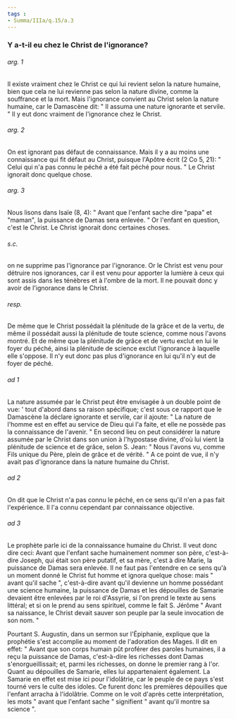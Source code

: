 ```yaml
---
tags : 
- Summa/IIIa/q.15/a.3
---
```


### Y a-t-il eu chez le Christ de l'ignorance?

###### arg. 1
Il existe vraiment chez le Christ ce qui lui revient selon la nature humaine, bien que cela ne lui revienne pas selon la nature divine, comme la souffrance et la mort. Mais l'ignorance convient au Christ selon la nature humaine, car le Damascène dit: " Il assuma une nature ignorante et servile. " Il y eut donc vraiment de l'ignorance chez le Christ. 

###### arg. 2
On est ignorant pas défaut de connaissance. Mais il y a au moins une connaissance qui fit défaut au Christ, puisque l'Apôtre écrit (2 Co 5, 21): " Celui qui n'a pas connu le péché a été fait péché pour nous. " Le Christ ignorait donc quelque chose. 

###### arg. 3
Nous lisons dans Isaïe (8, 4): " Avant que l'enfant sache dire "papa" et "maman", la puissance de Damas sera enlevée. " Or l'enfant en question, c'est le Christ. Le Christ ignorait donc certaines choses. 

###### s.c.
on ne supprime pas l'ignorance par l'ignorance. Or le Christ est venu pour détruire nos ignorances, car il est venu pour apporter la lumière à ceux qui sont assis dans les ténèbres et à l'ombre de la mort. Il ne pouvait donc y avoir de l'ignorance dans le Christ. 

###### resp.
De même que le Christ possédait la plénitude de la grâce et de la vertu, de même il possédait aussi la plénitude de toute science, comme nous l'avons montré. Et de même que la plénitude de grâce et de vertu exclut en lui le foyer du péché, ainsi la plénitude de science exclut l'ignorance à laquelle elle s'oppose. Il n'y eut donc pas plus d'ignorance en lui qu'il n'y eut de foyer de péché. 

###### ad 1
La nature assumée par le Christ peut être envisagée à un double point de vue: ' tout d'abord dans sa raison spécifique; c'est sous ce rapport que le Damascène la déclare ignorante et servile, car il ajoute: " La nature de l'homme est en effet au service de Dieu qui l'a faite, et elle ne possède pas la connaissance de l'avenir. " En second lieu on peut considérer la nature assumée par le Christ dans son union à l'hypostase divine, d'où lui vient la plénitude de science et de grâce, selon S. Jean: " Nous l'avons vu, comme Fils unique du Père, plein de grâce et de vérité. " A ce point de vue, il n'y avait pas d'ignorance dans la nature humaine du Christ. 

###### ad 2
On dit que le Christ n'a pas connu le péché, en ce sens qu'il n'en a pas fait l'expérience. Il l'a connu cependant par connaissance objective. 

###### ad 3
Le prophète parle ici de la connaissance humaine du Christ. Il veut donc dire ceci: Avant que l'enfant sache humainement nommer son père, c'est-à-dire Joseph, qui était son père putatif, et sa mère, c'est à dire Marie, la puissance de Damas sera enlevée. Il ne faut pas l'entendre en ce sens qu'à un moment donné le Christ fut homme et ignora quelque chose: mais " avant qu'il sache ", c'est-à-dire avant qu'il devienne un homme possédant une science humaine, la puissance de Damas et les dépouilles de Samarie devaient être enlevées par le roi d'Assyrie, si l'on prend le texte au sens littéral; et si on le prend au sens spirituel, comme le fait S. Jérôme " Avant sa naissance, le Christ devait sauver son peuple par la seule invocation de son nom. " 

Pourtant S. Augustin, dans un sermon sur l'Épiphanie, explique que la prophétie s'est accomplie au moment de l'adoration des Mages. Il dit en effet: " Avant que son corps humain pût proférer des paroles humaines, il a reçu la puissance de Damas, c'est-à-dire les richesses dont Damas s'enorgueillissait; et, parmi les richesses, on donne le premier rang à l'or. Quant au dépouilles de Samarie, elles lui appartenaient également. La Samarie en effet est mise ici pour l'idolâtrie, car le peuple de ce pays s'est tourné vers le culte des idoles. Ce furent donc les premières dépouilles que l'enfant arracha à l'idolâtrie. Comme on le voit d'après cette interprétation, les mots " avant que l'enfant sache " signifient " avant qu'il montre sa science ". 


